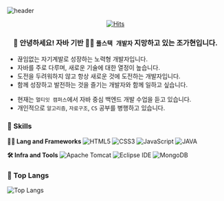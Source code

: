 <!-- HEADER -->

![header](https://capsule-render.vercel.app/api?type=waving&color=auto&height=360&text=%EB%B0%98%EA%B0%91%EC%8A%B5%EB%8B%88%EB%8B%A4%7E&fontSize=79&fontAlign=50&fontAlignY=53&desc=&descSize=20&descAlign=50&descAlignY=60)

<div align="center">

[![Hits](https://hits.seeyoufarm.com/api/count/incr/badge.svg?url=https%3A%2F%2Fgithub.com%2Fgahyon01&count_bg=%23A574D9&title_bg=%23555555&icon=pinboard.svg&icon_color=%23B6B6B6&title=%EB%B0%A9%EB%AC%B8%EC%9E%90&edge_flat=false)](https://hits.seeyoufarm.com)

### 👋 안녕하세요! 자바 기반 🧑‍💻 `풀스택 개발자` 지망하고 있는 조가현입니다.

</div>

- 끊임없는 자기계발로 성장하는 노력형 개발자입니다.
- 자바를 주로 다루며, 새로운 기술에 대한 열정이 높습니다.
- 도전을 두려워하지 않고 항상 새로운 것에 도전하는 개발자입니다.
- 함께 성장하고 발전하는 것을 즐기는 개발자와 함께 일하고 싶습니다.
* 현재는 `멀티잇 캠퍼스`에서 자바 중심 백엔드 개발 수업을 듣고 있습니다.
* 개인적으로 `알고리즘`, `자료구조`, `CS` 공부를 병행하고 있습니다.

<!-- body -->
### 🦾 Skills
**🧑‍💻 Lang and Frameworks**
![HTML5](https://img.shields.io/badge/html5-E34F26.svg?&style=for-the-badge&logo=html5&logoColor=white) 
![CSS3](https://img.shields.io/badge/css3-1572B6.svg?&style=for-the-badge&logo=css3&logoColor=white) 
![JavaScript](https://img.shields.io/badge/javascript-F7DF1E.svg?&style=for-the-badge&logo=javascript&logoColor=white) 
![JAVA](https://img.shields.io/badge/JAVA-47A248.svg?&style=for-the-badge&logo=JAVA&logoColor=white) 

**🛠️ Infra and Tools**
![Apache Tomcat](https://img.shields.io/badge/apachetomcat-F8DC75.svg?&style=for-the-badge&logo=apachetomcat&logoColor=white) 
![Eclipse IDE](https://img.shields.io/badge/eclipseide-2C2255.svg?&style=for-the-badge&logo=eclipseide&logoColor=white) 
![MongoDB](https://img.shields.io/badge/mongodb-47A248.svg?&style=for-the-badge&logo=mongodb&logoColor=white)

### 🚌 Top Langs
![Top Langs](https://github-readme-stats.vercel.app/api/top-langs/?username=gahyeon01&layout=)

